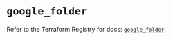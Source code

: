 # `google_folder`

Refer to the Terraform Registry for docs: [`google_folder`](https://registry.terraform.io/providers/hashicorp/google-beta/5.20.0/docs/resources/google_folder).
